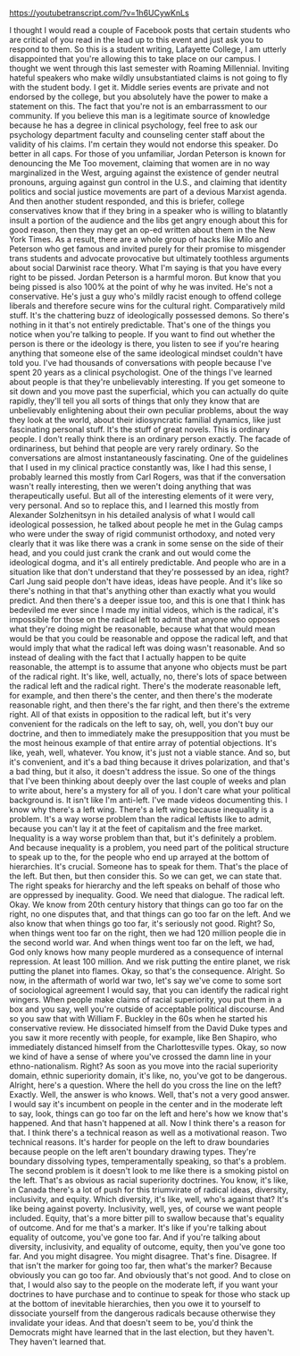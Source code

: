 https://youtubetranscript.com/?v=1h6UCywKnLs

 I thought I would read a couple of Facebook posts that certain students who are critical of you read in the lead up to this event and just ask you to respond to them. So this is a student writing, Lafayette College, I am utterly disappointed that you're allowing this to take place on our campus. I thought we went through this last semester with Roaming Millennial. Inviting hateful speakers who make wildly unsubstantiated claims is not going to fly with the student body. I get it. Middle series events are private and not endorsed by the college, but you absolutely have the power to make a statement on this. The fact that you're not is an embarrassment to our community. If you believe this man is a legitimate source of knowledge because he has a degree in clinical psychology, feel free to ask our psychology department faculty and counseling center staff about the validity of his claims. I'm certain they would not endorse this speaker. Do better in all caps. For those of you unfamiliar, Jordan Peterson is known for denouncing the Me Too movement, claiming that women are in no way marginalized in the West, arguing against the existence of gender neutral pronouns, arguing against gun control in the U.S., and claiming that identity politics and social justice movements are part of a devious Marxist agenda. And then another student responded, and this is briefer, college conservatives know that if they bring in a speaker who is willing to blatantly insult a portion of the audience and the libs get angry enough about this for good reason, then they may get an op-ed written about them in the New York Times. As a result, there are a whole group of hacks like Milo and Peterson who get famous and invited purely for their promise to misgender trans students and advocate provocative but ultimately toothless arguments about social Darwinist race theory. What I'm saying is that you have every right to be pissed. Jordan Peterson is a harmful moron. But know that you being pissed is also 100% at the point of why he was invited. He's not a conservative. He's just a guy who's mildly racist enough to offend college liberals and therefore secure wins for the cultural right. Comparatively mild stuff. It's the chattering buzz of ideologically possessed demons. So there's nothing in it that's not entirely predictable. That's one of the things you notice when you're talking to people. If you want to find out whether the person is there or the ideology is there, you listen to see if you're hearing anything that someone else of the same ideological mindset couldn't have told you. I've had thousands of conversations with people because I've spent 20 years as a clinical psychologist. One of the things I've learned about people is that they're unbelievably interesting. If you get someone to sit down and you move past the superficial, which you can actually do quite rapidly, they'll tell you all sorts of things that only they know that are unbelievably enlightening about their own peculiar problems, about the way they look at the world, about their idiosyncratic familial dynamics, like just fascinating personal stuff. It's the stuff of great novels. This is ordinary people. I don't really think there is an ordinary person exactly. The facade of ordinariness, but behind that people are very rarely ordinary. So the conversations are almost instantaneously fascinating. One of the guidelines that I used in my clinical practice constantly was, like I had this sense, I probably learned this mostly from Carl Rogers, was that if the conversation wasn't really interesting, then we weren't doing anything that was therapeutically useful. But all of the interesting elements of it were very, very personal. And so to replace this, and I learned this mostly from Alexander Solzhenitsyn in his detailed analysis of what I would call ideological possession, he talked about people he met in the Gulag camps who were under the sway of rigid communist orthodoxy, and noted very clearly that it was like there was a crank in some sense on the side of their head, and you could just crank the crank and out would come the ideological dogma, and it's all entirely predictable. And people who are in a situation like that don't understand that they're possessed by an idea, right? Carl Jung said people don't have ideas, ideas have people. And it's like so there's nothing in that that's anything other than exactly what you would predict. And then there's a deeper issue too, and this is one that I think has bedeviled me ever since I made my initial videos, which is the radical, it's impossible for those on the radical left to admit that anyone who opposes what they're doing might be reasonable, because what that would mean would be that you could be reasonable and oppose the radical left, and that would imply that what the radical left was doing wasn't reasonable. And so instead of dealing with the fact that I actually happen to be quite reasonable, the attempt is to assume that anyone who objects must be part of the radical right. It's like, well, actually, no, there's lots of space between the radical left and the radical right. There's the moderate reasonable left, for example, and then there's the center, and then there's the moderate reasonable right, and then there's the far right, and then there's the extreme right. All of that exists in opposition to the radical left, but it's very convenient for the radicals on the left to say, oh, well, you don't buy our doctrine, and then to immediately make the presupposition that you must be the most heinous example of that entire array of potential objections. It's like, yeah, well, whatever. You know, it's just not a viable stance. And so, but it's convenient, and it's a bad thing because it drives polarization, and that's a bad thing, but it also, it doesn't address the issue. So one of the things that I've been thinking about deeply over the last couple of weeks and plan to write about, here's a mystery for all of you. I don't care what your political background is. It isn't like I'm anti-left. I've made videos documenting this. I know why there's a left wing. There's a left wing because inequality is a problem. It's a way worse problem than the radical leftists like to admit, because you can't lay it at the feet of capitalism and the free market. Inequality is a way worse problem than that, but it's definitely a problem. And because inequality is a problem, you need part of the political structure to speak up to the, for the people who end up arrayed at the bottom of hierarchies. It's crucial. Someone has to speak for them. That's the place of the left. But then, but then consider this. So we can get, we can state that. The right speaks for hierarchy and the left speaks on behalf of those who are oppressed by inequality. Good. We need that dialogue. The radical left. Okay. We know from 20th century history that things can go too far on the right, no one disputes that, and that things can go too far on the left. And we also know that when things go too far, it's seriously not good. Right? So, when things went too far on the right, then we had 120 million people die in the second world war. And when things went too far on the left, we had, God only knows how many people murdered as a consequence of internal repression. At least 100 million. And we risk putting the entire planet, we risk putting the planet into flames. Okay, so that's the consequence. Alright. So now, in the aftermath of world war two, let's say we've come to some sort of sociological agreement I would say, that you can identify the radical right wingers. When people make claims of racial superiority, you put them in a box and you say, well you're outside of acceptable political discourse. And so you saw that with William F. Buckley in the 60s when he started his conservative review. He dissociated himself from the David Duke types and you saw it more recently with people, for example, like Ben Shapiro, who immediately distanced himself from the Charlottesville types. Okay, so now we kind of have a sense of where you've crossed the damn line in your ethno-nationalism. Right? As soon as you move into the racial superiority domain, ethnic superiority domain, it's like, no, you've got to be dangerous. Alright, here's a question. Where the hell do you cross the line on the left? Exactly. Well, the answer is who knows. Well, that's not a very good answer. I would say it's incumbent on people in the center and in the moderate left to say, look, things can go too far on the left and here's how we know that's happened. And that hasn't happened at all. Now I think there's a reason for that. I think there's a technical reason as well as a motivational reason. Two technical reasons. It's harder for people on the left to draw boundaries because people on the left aren't boundary drawing types. They're boundary dissolving types, temperamentally speaking, so that's a problem. The second problem is it doesn't look to me like there is a smoking pistol on the left. That's as obvious as racial superiority doctrines. You know, it's like, in Canada there's a lot of push for this triumvirate of radical ideas, diversity, inclusivity, and equity. Which diversity, it's like, well, who's against that? It's like being against poverty. Inclusivity, well, yes, of course we want people included. Equity, that's a more bitter pill to swallow because that's equality of outcome. And for me that's a marker. It's like if you're talking about equality of outcome, you've gone too far. And if you're talking about diversity, inclusivity, and equality of outcome, equity, then you've gone too far. And you might disagree. You might disagree. That's fine. Disagree. If that isn't the marker for going too far, then what's the marker? Because obviously you can go too far. And obviously that's not good. And to close on that, I would also say to the people on the moderate left, if you want your doctrines to have purchase and to continue to speak for those who stack up at the bottom of inevitable hierarchies, then you owe it to yourself to dissociate yourself from the dangerous radicals because otherwise they invalidate your ideas. And that doesn't seem to be, you'd think the Democrats might have learned that in the last election, but they haven't. They haven't learned that.
